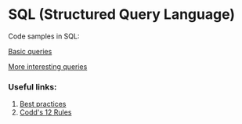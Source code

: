# SQL (Structured Query Language)

Code samples in SQL:

[Basic queries](https://github.com/letyrobueno/SQL/blob/master/basic-queries.sql)

[More interesting queries](https://github.com/letyrobueno/SQL/blob/master/interesting-queries.sql)

### Useful links:
1. [Best practices](https://www.sqlstyle.guide/)
2. [Codd's 12 Rules](https://en.wikipedia.org/wiki/Codd%27s_12_rules)
